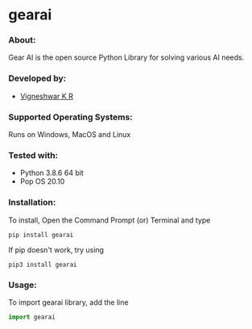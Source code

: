 # gearai

### About: 
  Gear AI is the open source Python Library for solving various AI needs.

### Developed by:
* [Vigneshwar K R](https://github.com/ToastCoder)
 
### Supported Operating Systems: 
Runs on Windows, MacOS and Linux

### Tested with: 
* Python 3.8.6 64 bit
* Pop OS 20.10

### Installation: 
To install, Open the Command Prompt (or) Terminal and type 
```shell
pip install gearai
``` 
If pip doesn't work, try using 
```shell
pip3 install gearai
``` 
### Usage: 
To import gearai library, add the line 
```python
import gearai
``` 
